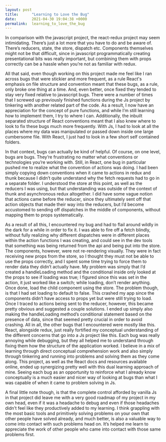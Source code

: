 ```yaml
---
layout: post
title:      "Learning to Love the Bug"
date:       2021-04-30 19:04:38 +0000
permalink:  learning_to_love_the_bug
---
```



In comparison with the javascript project, the react-redux project may seem intimidating. There’s just a lot more that you have to do and be aware of. There’s reducers, state, the store, dispatch etc. Components themselves might not be that difficult, since in javascript programmatically creating presentational bits was really important, but combining them with props correctly can be a hassle when you’re not as familiar with redux.

All that said, even though working on this project made me feel like I ran across bugs that were stickier and more frequent, as a rule React's emphasis on file structure and convention meant that these bugs, as a rule, only broke one thing at a time. And, even better, once fixed they tended to stay very fixed relative to javascript bugs. There were a number of times that I screwed up previously finished functions during the Js project by tinkering with another related part of the code. As a result, I now have an appreciation for the concept of pure functions, and while I’m still learning how to implement them, I try to where I can. Additionally, the inbuilt separated structure of React conventions meant that I also knew where to look to fix these bugs much more frequently. With Js, I had to look at all the places where my data was manipulated or passed down inside one large cumbersome file. With React, I just had to look in a few short self contained folders.

In that context, bugs can actually be kind of helpful. Of course, on one level, bugs are bugs. They’re frustrating no matter what conventions or technologies you’re working with. Still, in React, one bug in particular pushed me to realize what the convention of actions was doing. I had been simply copying down conventions when it came to actions in redux and thunk because I didn’t quite understand why the fetch requests had to go in a separate folder. I understood the store at this point, as well as the reducers I was using, but that understanding was outside of the context of thunk and asynchronous redux altogether. I did have some vague notion that actions came before the reducer, since they ultimately sent off that action objects that made their way into the reducers, but I’d become accustomed to sending off dispatches in the middle of components, without mapping them to props systematically. 

As a result of all this, I encountered my bug and had to flail around wildly in the dark for a while in order to fix it. I was able to fire off a fetch blindly, without fully realizing why different dispatches were in different places within the action functions I was creating, and could see in the dev tools that something was being returned from the api and being put into the store. The components, however, were not re-rendering visually. They were in fact receiving new props from the store, so I thought they must not be able to use the props correctly, and I spent some time trying to force them to render data they didn’t actually have. My problem was simply that I’d created a handleLoading method and the conditional inside only looked at the props to see if loading was true; I figured since this was set in the action, it just worked like a switch; while loading, don’t render anything. Once done, load the child component using the store. The problem though, is that I had set loading to default to false. This crashed my app since the components didn’t have access to props yet but were still trying to load. Once I traced to actions being sent to the reducer, however, this became pretty obvious and suggested a couple solutions. I ended up simply also making the handleLoading method’s conditional statement based on the presence of data, since that seemed pretty crucial in order to avoid crashing.
All in all, the other bugs that I encountered were mostly like this. React, alongside redux, just really fortified my conceptual understanding of the different concerns that go into a Js project like this. Each bug was really annoying while debugging, but they all helped me to understand through fixing them how the structure of the application worked. I believe in a mix of learning through direct conceptual comprehension work and also simply through tinkering and running into problems and solving them as they come along. This project, as well as the React docs and resources available online, ended up synergizing pretty well with this dual learning approach of mine. Seeing each bug as an opportunity to reinforce what I already know conceptually is a much easier and nicer way of looking at bugs than what I was capable of when it came to problem solving in Js. 

A final little note though, is that the complete control afforded by vanilla Js in that project did leave me with a very good roadmap of my project in my own head, even if it was a headache to debug and even if those headaches didn’t feel like they productively added to my learning. I think grappling with the most basic tools and primitively solving problems on your own that other people have solved already, and much better, is also a valuable way to come into contact with such problems head on. It’s helped me learn to appreciate the work of other people who came into contact with those same problems first.


